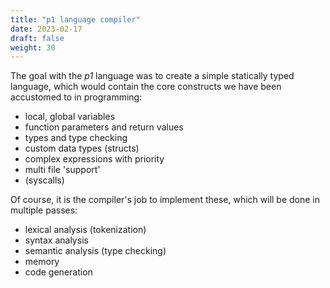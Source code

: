 ```yaml
---
title: "p1 language compiler"
date: 2023-02-17
draft: false
weight: 30
---
```


The goal with the *p1* language was to create a simple statically typed language, which would contain the core constructs we have been accustomed to in programming:
- local, global variables
- function parameters and return values
- types and type checking
- custom data types (structs)
- complex expressions with priority
- multi file 'support'
- (syscalls)

Of course, it is the compiler's job to implement these, which will be done in multiple passes:
- lexical analysis (tokenization)
- syntax analysis
- semantic analysis (type checking)
- memory
- code generation